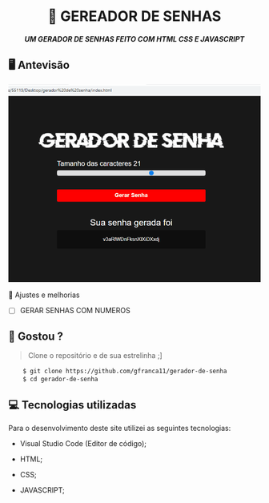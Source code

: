 <h1 align="center">
     📰
GEREADOR DE SENHAS

</h1>

<h5 align="center">
  UM GERADOR DE SENHAS FEITO COM HTML  CSS  E JAVASCRIPT
  </h5>

## 🖥 Antevisão 
<img src="https://github.com/gfranca11/gerador-de-senha/blob/main/Anima%C3%A7%C3%A3o.gif">
 
 📌 Ajustes e melhorias
 
 - [ ] GERAR SENHAS COM NUMEROS 
 

 
 
 ## 🧐 Gostou ?
 
 > Clone o repositório e de sua estrelinha ;]
   
        $ git clone https://github.com/gfranca11/gerador-de-senha
        $ cd gerador-de-senha
        
 
 
## 💻 Tecnologias utilizadas

Para o desenvolvimento deste site utilizei as seguintes tecnologias:

 * Visual Studio Code (Editor de código);

* HTML;
* CSS;
* JAVASCRIPT;

